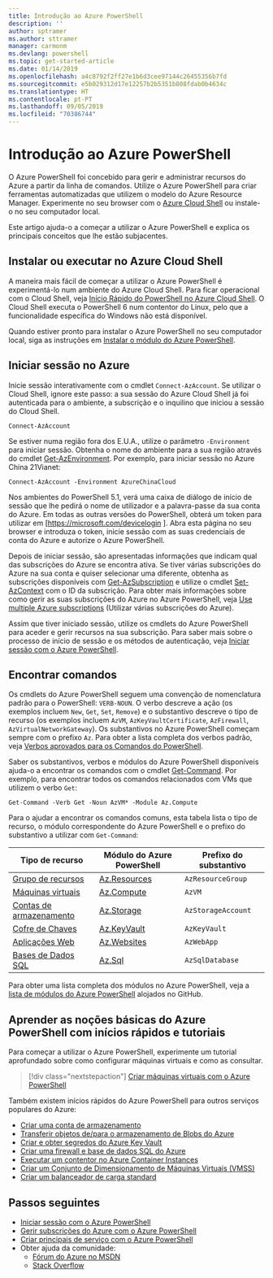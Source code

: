 ```yaml
---
title: Introdução ao Azure PowerShell
description: ''
author: sptramer
ms.author: sttramer
manager: carmonm
ms.devlang: powershell
ms.topic: get-started-article
ms.date: 01/14/2019
ms.openlocfilehash: a4c8792f2ff27e1b6d3cee97144c26455356b7fd
ms.sourcegitcommit: e5b029312d17e12257b2b5351b808fdab0b4634c
ms.translationtype: HT
ms.contentlocale: pt-PT
ms.lasthandoff: 09/05/2019
ms.locfileid: "70386744"
---
```

# <a name="get-started-with-azure-powershell"></a>Introdução ao Azure PowerShell

O Azure PowerShell foi concebido para gerir e administrar recursos do Azure a partir da linha de comandos. Utilize o Azure PowerShell para criar ferramentas automatizadas que utilizem o modelo do Azure Resource Manager.
Experimente no seu browser com o [Azure Cloud Shell](/azure/cloud-shell/overview) ou instale-o no seu computador local.

Este artigo ajuda-o a começar a utilizar o Azure PowerShell e explica os principais conceitos que lhe estão subjacentes.

## <a name="install-or-run-in-azure-cloud-shell"></a>Instalar ou executar no Azure Cloud Shell

A maneira mais fácil de começar a utilizar o Azure PowerShell é experimentá-lo num ambiente do Azure Cloud Shell.
Para ficar operacional com o Cloud Shell, veja [Início Rápido do PowerShell no Azure Cloud Shell](/azure/cloud-shell/quickstart-powershell).
O Cloud Shell executa o PowerShell 6 num contentor do Linux, pelo que a funcionalidade específica do Windows não está disponível.

Quando estiver pronto para instalar o Azure PowerShell no seu computador local, siga as instruções em [Instalar o módulo do Azure PowerShell](install-az-ps.md).

## <a name="sign-in-to-azure"></a>Iniciar sessão no Azure

Inicie sessão interativamente com o cmdlet `Connect-AzAccount`. Se utilizar o Cloud Shell, ignore este passo: a sua sessão do Azure Cloud Shell já foi autenticada para o ambiente, a subscrição e o inquilino que iniciou a sessão do Cloud Shell.

```azurepowershell-interactive
Connect-AzAccount
```

Se estiver numa região fora dos E.U.A., utilize o parâmetro `-Environment` para iniciar sessão. Obtenha o nome do ambiente para a sua região através do cmdlet [Get-AzEnvironment](/powershell/module/Az.Accounts/Get-AzEnvironment). Por exemplo, para iniciar sessão no Azure China 21Vianet:

```azurepowershell-interactive
Connect-AzAccount -Environment AzureChinaCloud
```

Nos ambientes do PowerShell 5.1, verá uma caixa de diálogo de início de sessão que lhe pedirá o nome de utilizador e a palavra-passe da sua conta do Azure. Em todas as outras versões do PowerShell, obterá um token para utilizar em [https://microsoft.com/devicelogin ].
Abra esta página no seu browser e introduza o token, inicie sessão com as suas credenciais de conta do Azure e autorize o Azure PowerShell.

Depois de iniciar sessão, são apresentadas informações que indicam qual das subscrições do Azure se encontra ativa. Se tiver várias subscrições do Azure na sua conta e quiser selecionar uma diferente, obtenha as subscrições disponíveis com [Get-AzSubscription](/powershell/module/az.accounts/get-azsubscription) e utilize o cmdlet [Set-AzContext](/powershell/module/az.accounts/set-azcontext) com o ID da subscrição.
Para obter mais informações sobre como gerir as suas subscrições do Azure no Azure PowerShell, veja [Use multiple Azure subscriptions](manage-subscriptions-azureps.md) (Utilizar várias subscrições do Azure).

Assim que tiver iniciado sessão, utilize os cmdlets do Azure PowerShell para aceder e gerir recursos na sua subscrição. Para saber mais sobre o processo de início de sessão e os métodos de autenticação, veja [Iniciar sessão com o Azure PowerShell](authenticate-azureps.md).

## <a name="find-commands"></a>Encontrar comandos

Os cmdlets do Azure PowerShell seguem uma convenção de nomenclatura padrão para o PowerShell: `VERB-NOUN`. O verbo descreve a ação (os exemplos incluem `New`, `Get`, `Set`, `Remove`) e o substantivo descreve o tipo de recurso (os exemplos incluem `AzVM`, `AzKeyVaultCertificate`, `AzFirewall`, `AzVirtualNetworkGateway`). Os substantivos no Azure PowerShell começam sempre com o prefixo `Az`. Para obter a lista completa dos verbos padrão, veja [Verbos aprovados para os Comandos do PowerShell](/powershell/developer/cmdlet/approved-verbs-for-windows-powershell-commands).

Saber os substantivos, verbos e módulos do Azure PowerShell disponíveis ajuda-o a encontrar os comandos com o cmdlet [Get-Command](/powershell/module/microsoft.powershell.core/get-command). Por exemplo, para encontrar todos os comandos relacionados com VMs que utilizem o verbo `Get`:

```powershell-interactive
Get-Command -Verb Get -Noun AzVM* -Module Az.Compute
```

Para o ajudar a encontrar os comandos comuns, esta tabela lista o tipo de recurso, o módulo correspondente do Azure PowerShell e o prefixo do substantivo a utilizar com `Get-Command`:

| Tipo de recurso | Módulo do Azure PowerShell | Prefixo do substantivo |
|---------------|-------------------------|----------------|
| [Grupo de recursos](/azure/azure-resource-manager/resource-group-overview) | [Az.Resources](/powershell/module/az.resources#resources) | `AzResourceGroup` |
| [Máquinas virtuais](/azure/virtual-machines) | [Az.Compute](/powershell/module/az.compute#virtual_machines) | `AzVM` |
| [Contas de armazenamento](/azure/storage/common/storage-introduction) | [Az.Storage](/powershell/module/az.storage/) | `AzStorageAccount` |
| [Cofre de Chaves](/azure/key-vault/key-vault-whatis) | [Az.KeyVault](/powershell/module/az.keyvault) | `AzKeyVault` |
| [Aplicações Web](/azure/app-service) | [Az.Websites](/powershell/module/az.websites) | `AzWebApp` |
| [Bases de Dados SQL](/azure/sql-database) | [Az.Sql](/powershell/module/az.sql) | `AzSqlDatabase` |

Para obter uma lista completa dos módulos no Azure PowerShell, veja a [lista de módulos do Azure PowerShell](https://github.com/Azure/azure-powershell/blob/master/documentation/azure-powershell-modules.md) alojados no GitHub.

## <a name="learn-azure-powershell-basics-with-quickstarts-and-tutorials"></a>Aprender as noções básicas do Azure PowerShell com inícios rápidos e tutoriais

Para começar a utilizar o Azure PowerShell, experimente um tutorial aprofundado sobre como configurar máquinas virtuais e como as consultar.

> [!div class="nextstepaction"]
> [Criar máquinas virtuais com o Azure PowerShell](azureps-vm-tutorial.yml)

Também existem inícios rápidos do Azure PowerShell para outros serviços populares do Azure:

* [Criar uma conta de armazenamento](/azure/storage/common/storage-quickstart-create-account?tabs=azure-powershell)
* [Transferir objetos de/para o armazenamento de Blobs do Azure](/azure/storage/blobs/storage-quickstart-blobs-powershell)
* [Criar e obter segredos do Azure Key Vault](/azure/key-vault/quick-create-powershell)
* [Criar uma firewall e base de dados SQL do Azure](/azure/sql-database/scripts/sql-database-create-and-configure-database-powershell)
* [Executar um contentor no Azure Container Instances](/azure/container-instances/container-instances-quickstart-powershell)
* [Criar um Conjunto de Dimensionamento de Máquinas Virtuais (VMSS)](/azure/virtual-machine-scale-sets/quick-create-powershell)
* [Criar um balanceador de carga standard](/azure/load-balancer/quickstart-create-standard-load-balancer-powershell)

## <a name="next-steps"></a>Passos seguintes

* [Iniciar sessão com o Azure PowerShell](authenticate-azureps.md)
* [Gerir subscrições do Azure com o Azure PowerShell](manage-subscriptions-azureps.md)
* [Criar principais de serviço com o Azure PowerShell](create-azure-service-principal-azureps.md)
* Obter ajuda da comunidade:
  * [Fórum do Azure no MSDN](http://go.microsoft.com/fwlink/p/?LinkId=320212)
  * [Stack Overflow](http://go.microsoft.com/fwlink/?LinkId=320213)
